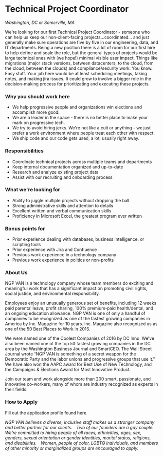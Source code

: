 # Technical Project Coordinator

*Washington, DC* or *Somerville, MA*

We're looking for our first Technical Project Coordinator - someone who can help us keep our non-client-facing projects...coordinated... and just generally make sure operations are five by five in our engineering, data, and IT departments.  Being a new position there is a lot of room for our first hire to help define and scale the role, but the general types of projects would be large technical ones with (we hope!) minimal visible user impact.  Things like migrations (major stack versions, between datacenters, to the cloud, from the cloud, between the clouds) and compliance/security work.  You know.  Easy stuff.  Your job here would be at least scheduling meetings, taking notes, and making jira issues.  It could grow to involve a bigger role in the decision-making process for prioritizating and executing these projects.

### Why you should work here

- We help progressive people and organizations win elections and accomplish more good.
- We are a leader in the space - there is no better place to make your mark on progressive tech.
- We try to avoid hiring jerks.  We're not like a cult or anything - we just prefer a work environment where people treat each other with respect.
- We ship code and our code gets used, a lot, usually right away.

### Responsibilities

- Coordinate technical projects across multiple teams and departments
- Keep internal documentation organized and up-to-date
- Research and analyze existing project data
- Assist with our recruiting and onboarding process 

### What we're looking for

- Ability to juggle multiple projects without dropping the ball
- Strong administrative skills and attention to details
- Excellent written and verbal communication skills
- Proficiency in Microsoft Excel, the greatest program ever written

### Bonus points for

- Prior experience dealing with databases, business intelligence, or scripting tools
- Prior experience with Jira and Confluence
- Previous work experience in a technology company
- Previous work experience in politics or non-profits

### About Us

NGP VAN is a technology company whose team members do exciting and meaningful work that has a significant impact on promoting civil rights, social justice, and environmental responsibility.

Employees enjoy an unusually generous set of benefits, including 12 weeks paid parental leave, profit sharing, 100% premium-paid health/dental, and an ongoing education allowance. NGP VAN is one of only a handful of companies to be recognized as one of the fastest growing companies in America by Inc. Magazine for 10 years. Inc. Magazine also recognized us as one of the 50 Best Places to Work in 2016.

We were named one of the Coolest Companies of 2016 by DC Inno. We've also been named one of the top 50 fastest growing companies in the DC area by the Washington Business Journal and SmartCEO. The Wall Street Journal wrote “NGP VAN is something of a secret weapon for the Democratic Party and the labor unions and progressive groups that use it.” We have also won the AAPC award for Best Use of New Technology, and the Campaigns & Elections Award for Most Innovative Product.

Join our team and work alongside more than 200 smart, passionate, and innovative co-workers, many of whom are industry recognized as experts in their fields.

### How to Apply

Fill out the application profile found here.

_NGP VAN believes a diverse, inclusive staff makes us a stronger company and better partner for our clients.  Two of our founders are a gay couple.  We’re committed to hiring people of all races, ethnicities, ages, sex, genders, sexual orientation or gender identities, marital status, religions, and disabilities.  Women, people of color, LGBTQ individuals, and members of other minority or marginalized groups are encouraged to apply._
